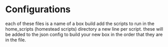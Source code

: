 # Configurations

each of these files is a name of a box build
add the scripts to run in the home_scripts (homestead scripts) directory
a new line per script. these will be added to the json config to build your new box in the order that they are in the file.